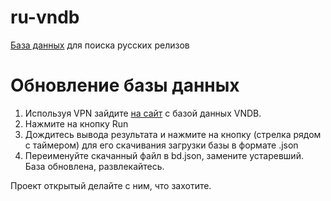 # ru-vndb
[База данных](https://zogmih.github.io/ru-vndb/) для поиска русских релизов

# Обновление базы данных
1. Используя VPN зайдите [на сайт](https://query.vndb.org/queries/01b9b078-ccd9-41b8-9d1c-e78e260e9131) с базой данных VNDB.
2. Нажмите на кнопку Run
3. Дождитесь вывода результата и нажмите на кнопку (стрелка рядом с таймером) для его скачивания загрузки базы в формате .json
4. Переименуйте скачанный файл в bd.json, замените устаревший.
База обновлена, развлекайтесь.

Проект открытый делайте с ним, что захотите.
